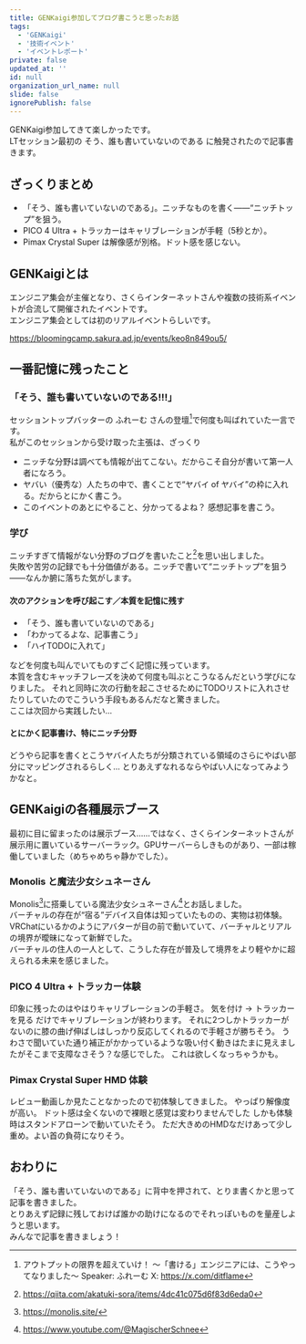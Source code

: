 ```yaml
---
title: GENKaigi参加してブログ書こうと思ったお話
tags:
  - 'GENKaigi'
  - '技術イベント'
  - 'イベントレポート'
private: false
updated_at: ''
id: null
organization_url_name: null
slide: false
ignorePublish: false
---
```

GENKaigi参加してきて楽しかったです。  
LTセッション最初の そう、誰も書いていないのである に触発されたので記事書きます。

## ざっくりまとめ

- 「そう、誰も書いていないのである」。ニッチなものを書く——“ニッチトップ”を狙う。
- PICO 4 Ultra + トラッカーはキャリブレーションが手軽（5秒とか）。
- Pimax Crystal Super は解像感が別格。ドット感を感じない。

## GENKaigiとは

エンジニア集会が主催となり、さくらインターネットさんや複数の技術系イベントが合流して開催されたイベントです。  
エンジニア集会としては初のリアルイベントらしいです。

https://bloomingcamp.sakura.ad.jp/events/keo8n849ou5/

## 一番記憶に残ったこと

### 「そう、誰も書いていないのである!!!」

セッショントップバッターの ふれーむ さんの登壇[^1]で何度も叫ばれていた一言です。  
私がこのセッションから受け取った主張は、ざっくり

- ニッチな分野は調べても情報が出てこない。だからこそ自分が書いて第一人者になろう。
- ヤバい（優秀な）人たちの中で、書くことで“ヤバイ of ヤバイ”の枠に入れる。だからとにかく書こう。
- このイベントのあとにやること、分かってるよね？ 感想記事を書こう。

### 学び

ニッチすぎて情報がない分野のブログを書いたこと[^2]を思い出しました。  
失敗や苦労の記録でも十分価値がある。ニッチで書いて“ニッチトップ”を狙う——なんか腑に落ちた気がします。

#### 次のアクションを呼び起こす／本質を記憶に残す

- 「そう、誰も書いていないのである」
- 「わかってるよな、記事書こう」
- 「ハイTODOに入れて」

などを何度も叫んでいてものすごく記憶に残っています。  
本質を含むキャッチフレーズを決めて何度も叫ぶとこうなるんだという学びになりました。
それと同時に次の行動を起こさせるためにTODOリストに入れさせたりしていたのでこういう手段もあるんだなと驚きました。  
ここは次回から実践したい...

#### とにかく記事書け、特にニッチ分野

どうやら記事を書くとこうヤバイ人たちが分類されている領域のさらにやばい部分にマッピングされるらしく...
とりあえずなれるならやばい人になってみようかなと。


## GENKaigiの各種展示ブース

最初に目に留まったのは展示ブース……ではなく、さくらインターネットさんが展示用に置いているサーバーラック。GPUサーバーらしきものがあり、一部は稼働していました（めちゃめちゃ静かでした）。

### Monolis と魔法少女シュネーさん

Monolis[^3]に搭乗している魔法少女シュネーさん[^4]とお話しました。  
バーチャルの存在が“宿る”デバイス自体は知っていたものの、実物は初体験。  
VRChatにいるかのようにアバターが目の前で動いていて、バーチャルとリアルの境界が曖昧になって新鮮でした。  
バーチャルの住人の一人として、こうした存在が普及して境界をより軽やかに超えられる未来を感じました。

### PICO 4 Ultra + トラッカー体験

印象に残ったのはやはりキャリブレーションの手軽さ。
気を付け -> トラッカーを見る だけでキャリブレーションが終わります。
それに2つしかトラッカーがないのに膝の曲げ伸ばしはしっかり反応してくれるので手軽さが勝ちそう。
うわさで聞いていた通り補正がかかっているような吸い付く動きはたまに見えましたがそこまで支障なさそう？な感じでした。
これは欲しくなっちゃうかも。

### Pimax Crystal Super HMD 体験

レビュー動画しか見たことなかったので初体験してきました。
やっぱり解像度が高い。
ドット感は全くないので裸眼と感覚は変わりませんでした
しかも体験時はスタンドアローンで動いていたそう。
ただ大きめのHMDなだけあって少し重め。よい首の負荷になりそう。

## おわりに

「そう、誰も書いていないのである」に背中を押されて、とりま書くかと思って記事を書きました。  
とりあえず記録に残しておけば誰かの助けになるのでそれっぽいものを量産しようと思います。  
みんなで記事を書きましょう！

[^1]: アウトプットの限界を超えていけ！ ～「書ける」エンジニアには、こうやってなりました～  Speaker: ふれーむ  X: https://x.com/ditflame

[^2]: https://qiita.com/akatuki-sora/items/4dc41c075d6f83d6eda0

[^3]: https://monolis.site/

[^4]: https://www.youtube.com/@MagischerSchnee
